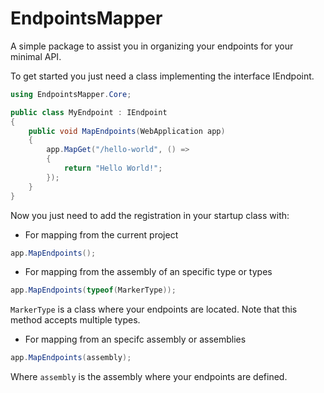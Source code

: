 # EndpointsMapper

A simple package to assist you in organizing your endpoints for your minimal API.

To get started you just need a class implementing the interface IEndpoint.

```csharp
using EndpointsMapper.Core;

public class MyEndpoint : IEndpoint
{
    public void MapEndpoints(WebApplication app)
    {
        app.MapGet("/hello-world", () => 
        {
            return "Hello World!";
        });
    }
}
```

Now you just need to add the registration in your startup class with:

* For mapping from the current project

```csharp
app.MapEndpoints();
```

* For mapping from the assembly of an specific type or types

```csharp
app.MapEndpoints(typeof(MarkerType));
```

`MarkerType` is a class where your endpoints are located.
Note that this method accepts multiple types.

* For mapping from an specifc assembly or assemblies

```csharp
app.MapEndpoints(assembly);
```

Where `assembly` is the assembly where your endpoints are defined.
